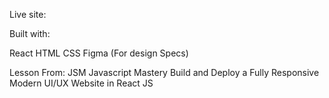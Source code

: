 Live site: [
](https://ryoshi1001.github.io/Gpt3-JSM-React-Website/)

Built with: 

React
HTML
CSS
Figma (For design Specs)

Lesson From: JSM Javascript Mastery
Build and Deploy a Fully Responsive Modern UI/UX Website in React JS

